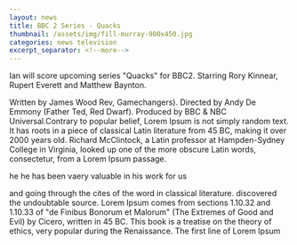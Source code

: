 ```yaml
---
layout: news
title: BBC 2 Series - Quacks
thumbnail: /assets/img/fill-murray-900x450.jpg
categories: news television
excerpt_separator: <!--more-->
---
```


Ian will score upcoming series "Quacks" for BBC2. Starring Rory Kinnear, 
Rupert Everett and Matthew Baynton.
<!--more-->
Written by James Wood
Rev, Gamechangers). Directed by Andy De Emmony (Father Ted, Red Dwarf).
Produced by BBC & NBC Universal.Contrary to popular belief, Lorem Ipsum is not simply random text. It has roots in a piece of classical Latin literature from 45 BC, making it over 2000 years old. Richard McClintock, a Latin professor at Hampden-Sydney College in Virginia, looked up one of the more obscure Latin words, consectetur, from a Lorem Ipsum passage.
<quote><p>he he has been vaery valuable in his work for us</p></quote>
and going through the cites of the word in classical literature. discovered the undoubtable source. Lorem Ipsum comes from sections 1.10.32 and 1.10.33 of "de Finibus Bonorum et Malorum" (The Extremes of Good and Evil) by Cicero, written in 45 BC. This book is a treatise on the theory of ethics, very popular during the Renaissance. The first line of Lorem Ipsum